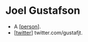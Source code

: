 # Joel Gustafson

- A [[person]].
- [[twitter]] twitter.com/gustafjt.


[//begin]: # "Autogenerated link references for markdown compatibility"
[person]: person "Person"
[twitter]: twitter "Twitter"
[//end]: # "Autogenerated link references"